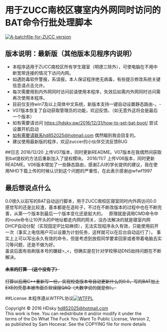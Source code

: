 # 用于ZUCC南校区寝室内外网同时访问的BAT命令行批处理脚本  
[![A-batchfile-for-ZUCC version](https://img.shields.io/badge/version-V07-blue.svg)](https://github.com/HDsky/A-batchfile-for-ZUCC)

## 版本说明：最新版（其他版本见程序内说明）  
- 本程序适用于ZUCC南校区所有学生寝室（明德三除外），可使电脑在不用中断宽带连接的情况下访问内网。
- 如遇防毒软件警报，系误报，本人保证程序绝无病毒，有些提示修改系统关键信息请点击允许。
- 每次需要用到内外网同时访问前请使用本程序，失效后如需内外网同时访问需再次使用本程序。
- 目前仅支持win7及以上简体中文系统，新版本支持一键自动设置静态路由-。-
- V07版本恢复了自动获取管理员的功能，欢迎反馈。（如无意外这将会是最后一个版本）
- 如有需要请访问 https://hdsky.pw/2016/12/31/how-to-set-bat-boot/ 尝试设置开机启动
- 如有需要请联系hd852025@hotmail.com 偶然瞄到我会回复的。
- 建议使用最新版的程序，欢迎zuccer的小伙伴交流反馈BUG  

##日志
2016/12/20  上传V07版本，同时更新README。V07版本在我偶然间获取到bat提权的方法后重新加入了提权模块。
2016/11/7  上传V06版本，同时更新README。V06版本增加了一些静态路由，感谢ZJU的学长提供的建议，我在使用NHD下载上传的时候认识到这个问题的严重性，在此表示感谢@wfwf1997

## 最后想说点什么 
0.0很久以前写的BAT自动运行脚本，用于ZUCC南校区寝室同时内外网访问0.0  
感觉写的还是比较渣，基本都是在造轮子，不过在不断改版本的过程中也在不断完善，从第一个版本到最后一个版本变化还是挺大的。  
原理就是调用CMD命令中的route命令让10开头的IP地址都走内网的网关，没办法解决的就是寝室内网DHCP自动分配（实现固定IP比较麻烦），无法实现程序永久有效，只能使用前开一次（事实上电信用户可以设置为计划任务，这样就可以在后台自动运行了）。
事实上上可以写出永久有效的命令，但是考虑到放假同学要拿回家或者带着电脑去实习等问题，还是不做为好。  
虽说后面有些刷版本号的嫌疑>_<，但确实是在针对学校移动DNS劫持问题在不断解决。   
#### ~~未来的打算  （这个没有了）~~
~~打算以后用C++重新写一份，实现检查版本号自动更新什么的0.0，写的BAT加上EXE的壳基本被市面杀软误报QAQ（大数字说的就是你）。~~

##License 
本程序遵从WTFPL协议[![WTFPL](http://www.wtfpl.net/wp-content/uploads/2012/12/wtfpl-badge-1.png)](http://www.wtfpl.net/)  

Copyright © 2016 HDsky <hd852025@hotmail.com>   
This work is free. You can redistribute it and/or modify it under the  
terms of the Do What The Fuck You Want To Public License, Version 2,  
as published by Sam Hocevar. See the COPYING file for more details
